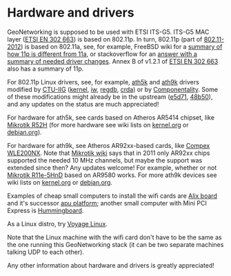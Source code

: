 # Hardware and drivers

GeoNetworking is supposed to be used with ETSI ITS-G5. ITS-G5 MAC layer ([ETSI EN 302 663](http://webapp.etsi.org/workprogram/Report_WorkItem.asp?WKI_ID=34109)) is based on 802.11p. In turn, 802.11p (part of [802.11-2012](http://standards.ieee.org/about/get/802/802.11.html)) is based on 802.11a, see, for example, FreeBSD wiki for a [summary of how 11p is different from 11a](https://wiki.freebsd.org/802.11p), or stackoverflow for an [answer with a summary of needed driver changes](http://stackoverflow.com/a/10076012). Annex B of v1.2.1 of [ETSI EN 302 663](http://webapp.etsi.org/workprogram/Report_WorkItem.asp?WKI_ID=34109) also has a summary of 11p. 

For 802.11p Linux drivers, see, for example, [ath5k](https://wireless.wiki.kernel.org/en/users/drivers/ath5k) and [ath9k](https://wireless.wiki.kernel.org/en/users/drivers/ath9k) drivers modified by [CTU-IIG](https://github.com/CTU-IIG) ([kernel](https://github.com/CTU-IIG/802.11p-linux), [iw](https://github.com/CTU-IIG/802.11p-iw), [regdb](https://github.com/CTU-IIG/802.11p-wireless-regdb), [crda](https://github.com/CTU-IIG/802.11p-crda)) or by [Componentality](https://github.com/Componentality). Some of these modifications might already be in the upstream ([e5d71](https://git.kernel.org/cgit/linux/kernel/git/next/linux-next.git/commit/?id=239281f803e2efdb77d906ef296086b6917e5d71), [48b50](https://git.kernel.org/cgit/linux/kernel/git/next/linux-next.git/commit/?id=6e0bd6c35b021dc73a81ebd1ef79761233c48b50)), and any updates on the status are much appreciated! 


For hardware for ath5k, see cards based on Atheros AR5414 chipset, like [Mikrotik R52H](http://routerboard.com/R52H) (for more hardware see wiki lists on [kernel.org](https://wireless.wiki.kernel.org/en/users/drivers/ath5k#supported_devices) or [debian.org](https://wiki.debian.org/ath5k#Supported_Devices)). 

For hardware for ath9k, see Atheros AR92xx-based cards, like [Compex WLE200NX](http://www.pcengines.ch/wle200nx.htm). Note that [Mikrotik wiki](http://wiki.mikrotik.com/wiki/Manual:Wireless_Advanced_Channels) says that in 2011 only AR92xx chips supported the needed 10 MHz channels, but maybe the support was extended since then? Any updates welcome! For example, whether or not [Mikrotik R11e-5HnD](http://routerboard.com/R11e-5HnD) based on AR9580 works. For more ath9k devices see wiki lists on [kernel.org](https://wireless.wiki.kernel.org/en/users/drivers/ath9k/products) or [debian.org](https://wiki.debian.org/ath9k#Supported_Devices). 

Examples of cheap small computers to install the wifi cards are [Alix board](http://www.pcengines.ch/alix.htm) and it's successor [apu platform](http://www.pcengines.ch/apu.htm); another small computer with Mini PCI Express is [Hummingboard](https://www.solid-run.com/products/hummingboard/). 

As a Linux distro, try [Voyage Linux](http://linux.voyage.hk/). 

Note that the Linux machine with the wifi card don't have to be the same as the one running this GeoNetworking stack (it can be two separate machines talking UDP to each other). 

Any other information about hardware and drivers is greatly appreciated!
